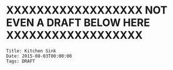 # XXXXXXXXXXXXXXXXXX NOT EVEN A DRAFT BELOW HERE XXXXXXXXXXXXXXXXXX
    Title: Kitchen Sink
    Date: 2015-08-03T00:00:00
    Tags: DRAFT

<!--

Chapter 2: Save Our Souls.
Persistence, Automated. Orthogonal Persistence. Fractal Transience.



# Purer Systems

Following our discussion on Persistence,
Ngnghm had plenty of questions about how Human computer systems are designed, and how they hold together,
when they can't get basic persistence right.
But I had even more questions about what the user interface was like for Houyhnhnm computing systems
when all data persisted.
Some answers were obvious: Houyhnhnm computing systems had infinite-depth undo for free,
without any special effort from the developer, and without any limitation for the user
— as opposed to Human systems, where implementing crippled versions of limited undo functionality
were a major headache for application developers,
whereas being limited to using them was another headache to use for end-users.


Some answers I couldn't figure out by myself, such as what it might mean
to travel back in time then forward again,
when other parts of the system by necessity were going simply forward,
including the logging of what happened to the parts that were travelling in time.


CRDTs.





Ngnghm was interested in understanding how Human computer systems were or weren't implementing computing domains.
I was more interested in understanding how users of Houyhnhnm computing systems were dealing with a system that never forgot anything.



# Towers and Stacks

### Many sizes fit all



having software run in multiple domains:
though Humans had several times invented "virtualization" which they were using heroic techniques
to implement in an awkward way that seemed to make people's life overall more miserable rather than less.

"Full stack" developers: yet



Human computer systems have an inordinate amount of mutually incompatible “libraries”
meant to deal with “file formats”, “serialization protocols”, “marshalling”, “markup languages”,
“interchange formats”, “memory layout”, “database schema”, “database servers”,
“query languages”, “object relational mapping”, “foreign function interface”, etc.
In each of these categories, the offering consists in plenty of software projects,
all of them mutually incompatible and somewhat fragile.


each and every piece of data will remain forever accessible using whichever algebraic data type you used at the level of abstraction you considered appropriate. For instance, you can declare explicitly opt some computations out of your default backup policies, with less frequent snapshots that aren’t replicated as thoroughly or with as strong distributed consistency requirements as are usual.



### Adding turtles below

Hence, Houyhnhnms don’t have any library to manage persistence. Instead, Houyhnhnms have a number of libraries to manage transience.

Not only does that make Houyhnhnm systems much simpler, it also guarantees forever interoperability of every single piece data with any future system, at whichever level of abstraction that data was defined. If you want your data to remain relevant to your future self, or to be usable by other people, etc., you still need to wisely choose suitable algebraic data types, to organize software into components with clean interfaces, to pick appropriate policies that lead to suitably performant implementations, to rely on suitable libraries.

Ngnghm hadn’t noticed at first this essential transience of all data in Human computer systems. Any and all of Human data may disappear at any time without notice. To prevent or mitigate this loss, Humans have to explicitly take extraordinary steps to save all kinds of data, regularly, with rigorous discipline. Each bit of data requires its own special steps to save and sometimes much harder to restore—if by a combination of bad luck yet good preparation some Humans lost their data but possessed some form of a backup. And that there exists no imaginable mechanism to restore data in a coherent way across several software or hardware components, making the restoration of a simple terminal user’s computer a hard task, and that of an actual live service a heroic feat.

Moreover, all data was bound to disappear eventually. Not only hardware, but also software, was often expected to be used until it failed, with no regular plan to transfer data to a replacement system until it had at least started to fail. Human applications are written in an extremely fragile way, where persistence and correctness are considered “non-functional” requirements and are dealt with as an afterthought. Therefore, it is expected that applications will crash, have a race condition with other applications, experience plain old bugs, or be subject to vulnerabilities, at which point users will irremediably lose configuration or session data, documents written or data entered. (Interestingly, while it is all too easy for data you care about to be deleted, yet it is very hard to make sure that some data you want forgotten is ever completely deleted.)





There is undo, but usually for a single operation or small number of operations during a single session; some applications maintain history, but it is optimized for data mining by spies, and useless to recover a usable session by users.

Humans have large and complex libraries to fake persistence on top of essential transience at every level. Houyhnhnms consider persistence a basic system property at every level, and have relatively simple libraries to escape into transience where performance or fine-grained semantics (or system bootstrap) calls for it. Humans have many devices that they connect into networks, where bits are copied. Houyhnhnms have a single system that they subdivide into domains, between which data is distributed (more like [Urbit](http://moronlab.blogspot.com/2010/01/urbit-functional-programming-from.html)).


Nothing in the world can take the place of persistence. Talent will not; nothing is more common than unsuccessful men with talent. Genius will not; unrewarded genius is almost a proverb. Education will not; the world is full of educated derelicts. Persistence and determination alone are omnipotent. The slogan 'Press On' has solved and always will solve the problems of the human race. — Calvin Coolidge

Sentient, Sapient, Sophont
Computer interface




Things we’d like to do but can’t


point of view
Orthogonal persistence… by default.
Infinite undo… by default.
Easy process migration, for everything.
Everything can be debugged
Delivering software as components, not applications (closest: browser plugins)
What others have done since

Low-Level Language
LLVM

Safe programming
ATS http://www.ats-lang.org/ has dependent and linear types
Idris, Agda: dependent types
Adam Chlipala

Safe Operating System
Coq: Adam Chlipala
Sing# (Spec#): Singularity
SPIN / Promela http://spinroot.com/spin/whatispin.html
Lisp: Symbolics Genera, TI Explorer
SML: Fox, ML/OS
OCaml: OpenMirage
Haskell: hOp, House, H, Kinetic, HLVM http://stackoverflow.com/questions/6638080/is-there-os-written-in-haskell
seL4


High-level language for system programming
ATS http://www.ats-lang.org/ has dependent and linear types
Rust http://www.rust-lang.org/ have linear types

Discussion groups for programming language design
LtU http://lambda-the-ultimate.org/
fonc@VPRI http://vpri.org/mailman/listinfo/fonc

Multi-language platforms
Racket
JVM
.NET

Orthogonal persistence
Eumel.
Most applications now know to save preferences without explicitly clicking save, and keep a recoverable backup of the file being edited even without explicit saving. But it’s expensively done by the programmer just for a few specific settings and data items.
“NoSQL” databases. And SQL back on top of them.

Reversible computing
Lenses
Benjamin Pierce’s Bidirectional Programming
Omniscient Debugging (ODB, elm-lang)

Metaprogramming
Most serious languages now provide some means to metaprogram
C++ has templates
Even Haskell has quasiquotations http://scrambledeggsontoast.github.io/2014/09/28/needle-announce/

Whole-system management
some progress in this direction: virtualization, systemd, NixOS, DisNix


Differential Programming
Huet’s zippers http://en.wikipedia.org/wiki/Zipper_%28data_structure%29
http://www.informatik.uni-marburg.de/~pgiarrusso/ILC/
http://www.umut-acar.org/self-adjusting-computation


Crucial things that no one is working on

First-class implementation.
Schema upgrade in an interactive system.
Types for code+data change.
A programming language that can handle both high-level and low-level aspects. Yet, see

Appendices / Draft

Fools ignore complexity; pragmatists suffer it; experts avoid it; geniuses remove it. — Alan Perlis

Bibliography

Better Stories, Better Languages http://fare.tunes.org/computing/bal2009.pdf
http://www.willamette.edu/~fruehr/haskell/evolution.html
http://homes.cs.washington.edu/~emina/
http://okmij.org/ftp/
http://www.ugcs.caltech.edu/~weel/lispm/genera-concepts.pdf



http://snapl.org/2015/cfp.html


-->
